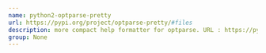 ```yaml
---
name: python2-optparse-pretty
url: https://pypi.org/project/optparse-pretty/#files
description: more compact help formatter for optparse. URL : https://pypi.org/project/optparse-pretty/#files Groups : None
group: None
---
```

